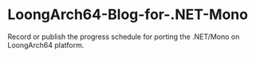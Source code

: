 # LoongArch64-Blog-for-.NET-Mono
Record or  publish the progress schedule for porting the .NET/Mono on LoongArch64 platform.
